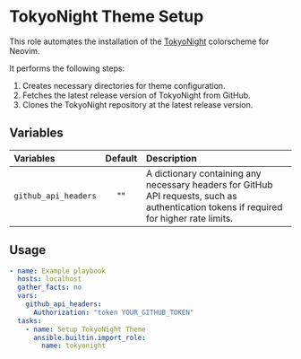 # TokyoNight Theme Setup

This role automates the installation of the
[TokyoNight](https://github.com/folke/tokyonight.nvim) colorscheme for Neovim.

It performs the following steps:

1. Creates necessary directories for theme configuration.
2. Fetches the latest release version of TokyoNight from GitHub.
3. Clones the TokyoNight repository at the latest release version.

## Variables

| Variables | Default | Description |
| :-------- | :------:| :---------- |
| `github_api_headers` | "" | A dictionary containing any necessary headers for GitHub API requests, such as authentication tokens if required for higher rate limits. |

## Usage

```yaml
- name: Example playbook
  hosts: localhost
  gather_facts: no
  vars:
    github_api_headers:
      Authorization: "token YOUR_GITHUB_TOKEN"
  tasks:
    - name: Setup TokyoNight Theme
      ansible.builtin.import_role:
        name: tokyonight
```
